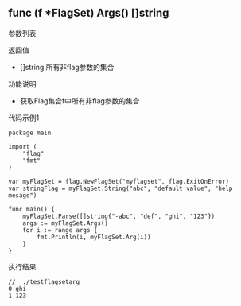 ## func (f *FlagSet) Args() []string

参数列表

返回值
- []string 所有非flag参数的集合

功能说明
- 获取Flag集合f中所有非flag参数的集合

代码示例1
    
    package main
    
    import (
        "flag"
        "fmt"
    )
    
    var myFlagSet = flag.NewFlagSet("myflagset", flag.ExitOnError)
    var stringFlag = myFlagSet.String("abc", "default value", "help mesage")
    
    func main() {
        myFlagSet.Parse([]string{"-abc", "def", "ghi", "123"})
        args := myFlagSet.Args()
        for i := range args {
            fmt.Println(i, myFlagSet.Arg(i))
        }
    }

执行结果
    
    //  ./testflagsetarg
    0 ghi
    1 123
